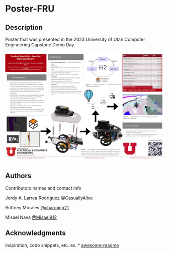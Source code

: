 # Poster-FRU

## Description
Poster that was presented in the 2023 University of Utah Computer Engineering Capstone Demo Day.

![poster](resources/fru_poster_v3_media.png)

## Authors

Contributors names and contact info

Jordy A. Larrea Rodriguez [@CasuallyAlive](https://github.com/CasuallyAlive)

Brittney Morales [@charming21](https://github.com/charming21)

Misael Nava [@Misael812](https://github.com/Misael812)

## Acknowledgments

Inspiration, code snippets, etc.
ex. * [awesome-readme](https://github.com/matiassingers/awesome-readme)

